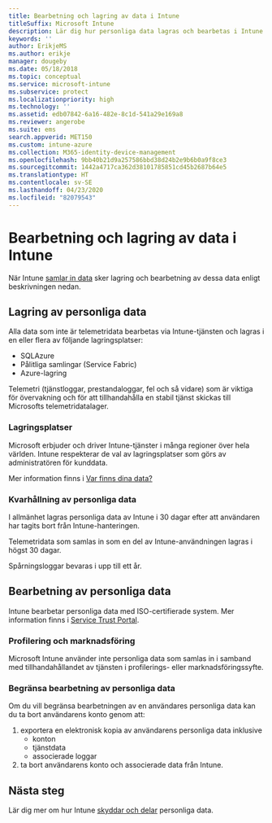```yaml
---
title: Bearbetning och lagring av data i Intune
titleSuffix: Microsoft Intune
description: Lär dig hur personliga data lagras och bearbetas i Intune.
keywords: ''
author: ErikjeMS
ms.author: erikje
manager: dougeby
ms.date: 05/18/2018
ms.topic: conceptual
ms.service: microsoft-intune
ms.subservice: protect
ms.localizationpriority: high
ms.technology: ''
ms.assetid: edb07842-6a16-482e-8c1d-541a29e169a8
ms.reviewer: angerobe
ms.suite: ems
search.appverid: MET150
ms.custom: intune-azure
ms.collection: M365-identity-device-management
ms.openlocfilehash: 9bb40b21d9a257586bbd38d24b2e9b6b0a9f8ce3
ms.sourcegitcommit: 1442a4717ca362d38101785851cd45b2687b64e5
ms.translationtype: HT
ms.contentlocale: sv-SE
ms.lasthandoff: 04/23/2020
ms.locfileid: "82079543"
---
```

# <a name="data-storage-and-processing-in-intune"></a>Bearbetning och lagring av data i Intune

När Intune [samlar in data](privacy-data-collect.md) sker lagring och bearbetning av dessa data enligt beskrivningen nedan.

## <a name="storing-personal-data"></a>Lagring av personliga data

Alla data som inte är telemetridata bearbetas via Intune-tjänsten och lagras i en eller flera av följande lagringsplatser: 

- SQLAzure 
- Pålitliga samlingar (Service Fabric)  
- Azure-lagring 

Telemetri (tjänstloggar, prestandaloggar, fel och så vidare) som är viktiga för övervakning och för att tillhandahålla en stabil tjänst skickas till Microsofts telemetridatalager.

### <a name="storage-locations"></a>Lagringsplatser

Microsoft erbjuder och driver Intune-tjänster i många regioner över hela världen. Intune respekterar de val av lagringsplatser som görs av administratören för kunddata.

Mer information finns i [Var finns dina data?](https://www.microsoft.com/trust-center/privacy/data-location)

### <a name="personal-data-retention"></a>Kvarhållning av personliga data

I allmänhet lagras personliga data av Intune i 30 dagar efter att användaren har tagits bort från Intune-hanteringen.

Telemetridata som samlas in som en del av Intune-användningen lagras i högst 30 dagar.

Spårningsloggar bevaras i upp till ett år.

## <a name="processing-personal-data"></a>Bearbetning av personliga data

Intune bearbetar personliga data med ISO-certifierade system. Mer information finns i [Service Trust Portal](https://www.microsoft.com/en-us/TrustCenter/stp).

### <a name="profiling-and-marketing"></a>Profilering och marknadsföring

Microsoft Intune använder inte personliga data som samlas in i samband med tillhandahållandet av tjänsten i profilerings- eller marknadsföringssyfte. 

### <a name="restrict-processing-of-personal-data"></a>Begränsa bearbetning av personliga data

Om du vill begränsa bearbetningen av en användares personliga data kan du ta bort användarens konto genom att:
1. exportera en elektronisk kopia av användarens personliga data inklusive
    - konton
    - tjänstdata
    - associerade loggar
2. ta bort användarens konto och associerade data från Intune.

## <a name="next-steps"></a>Nästa steg

Lär dig mer om hur Intune [skyddar och delar](privacy-data-secure-share.md) personliga data. 
